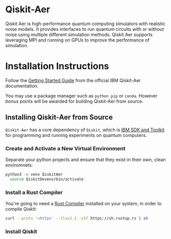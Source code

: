 Qiskit-Aer
===========

Qiskit Aer is high-performance quantum computing simulators with realistic noise models. It provides interfaces to run quantum circuits with or without noise using multiple different simulation methods. Qiskit Aer supports leveraging MPI and running on GPUs to improve the performance of simulation.

# Installation Instructions

Follow the [Getting Started Guide](https://qiskit.org/ecosystem/aer/getting_started.html) from the official IBM Qiskit-Aer documentation.

You may use a package manager such as `python pip` or `conda`. However *bonus* points will be awarded for building Qiskit-Aer from source.

## Installing Qiskit-Aer from Source

`Qiskit-Aer` has a core dependency of `Qiskit`, which is [IBM SDK and Toolkit](https://www.ibm.com/quantum/qiskit) for programming and running experiments on quantum computers.

### Create and Activate a New Virtual Environment

Separate your python projects and ensure that they exist in their own, clean enviromnets:

```bash
python3 -m venv QiskitAer
  source QiskitDevenv/bin/activate
  ```
### Install a Rust Compiler

You're going to need a [Rust Compiler](https://forge.rust-lang.org/infra/other-installation-methods.html) installed on your system, in order to compile Qiskit:
```bash
curl --proto '=https' --tlsv1.2 -sSf https://sh.rustup.rs | sh
```

### Install Qiskit
